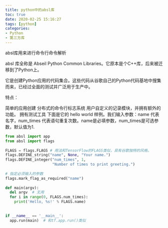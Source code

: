 ```yaml
---
title: python中的absl库
toc: true
date: 2020-02-25 15:16:27
tags: [python]
categories:
- Python
- 第三方库
---
```



absl库用来进行命令行命令解析
<!--more-->
absl 库全称是 Abseil Python Common Libraries。它原本是个C++库，后来被迁移到了Python上。

它是创建Python应用的代码集合。这些代码从谷歌自己的Python代码基地中搜集而来，已经过全面的测试并广泛用于生产中。

特点：

简单的应用创建
分布式的命令行标志系统
用户自定义的记录模块，并拥有额外的功能。
拥有测试工具
下面是它的 hello world 样例。我们输入参数：name 代表名字，num_times 代表语句重复次数。name是必填参数，num_times是可选参数，默认值为1.
```python
from absl import app
from absl import flags
 
FLAGS = flags.FLAGS # 用法和TensorFlow的FLAGS类似，具有谷歌独特的风格。
flags.DEFINE_string("name", None, "Your name.")
flags.DEFINE_integer("num_times", 1,
                     "Number of times to print greeting.")
 
# 指定必须输入的参数
flags.mark_flag_as_required("name")
 
def main(argv):
  del argv  # 无用
  for i in range(0, FLAGS.num_times):
    print('Hello, %s!' % FLAGS.name)
 
 
if __name__ == '__main__':
  app.run(main)  # 和tf.app.run()类似
```
